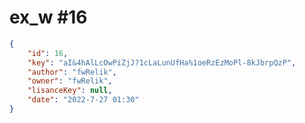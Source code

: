 
# ex_w #16
                
```JSON
{
    "id": 16,
    "key": "aI&4hAlLcOwPiZjJ?1cLaLunUfHa%1oeRzEzMoPl-8kJbrpQzP",
    "author": "fwRelik",
    "owner": "fwRelik",
    "lisanceKey": null,
    "date": "2022-7-27 01:30"
}
```
